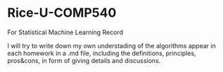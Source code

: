# Rice-U-COMP540
For Statistical Machine Learning Record

I will try to write down my own understading of the algorithms appear in each homework in a .md file, including the definitions, principles, pros&cons, in form of giving details and discussions.
